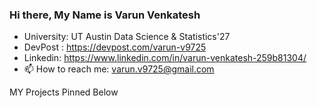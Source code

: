 ### Hi there, My Name is Varun Venkatesh

<!--
**varundataquest/varundataquest** is a ✨ _special_ ✨ repository because its `README.md` (this file) appears on your GitHub profile.
-->
- University:  UT Austin Data Science & Statistics'27
- DevPost : https://devpost.com/varun-v9725
- Linkedin: https://www.linkedin.com/in/varun-venkatesh-259b81304/
- 📫 How to reach me: varun.v9725@gmail.com 


MY Projects Pinned Below
